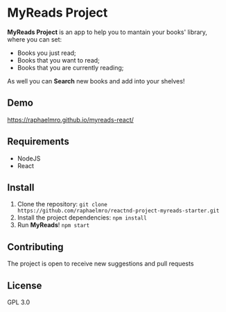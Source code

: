 # MyReads Project

**MyReads Project** is an app to help you to mantain your books' library, where you can set:
-   Books you just read;
-   Books that you want to read;
-   Books that you are currently reading;

As well you can **Search** new books and add into your shelves!

## Demo
https://raphaelmro.github.io/myreads-react/

## Requirements
-   NodeJS
-   React

## Install
1. Clone the repository:
`git clone https://github.com/raphaelmro/reactnd-project-myreads-starter.git`
2. Install the project dependencies:
`npm install`
3. Run **MyReads**! `npm start`

## Contributing
The project is open to receive new suggestions and pull requests

## License
GPL 3.0
